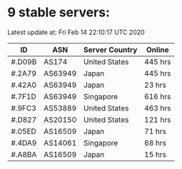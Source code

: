 # 9 stable servers:

Latest update at: Fri Feb 14 22:10:17 UTC 2020

| ID | ASN | Server Country | Online |
| -- | --- | -------------- | ------ |
| #.D09B | AS174 | United States | 445 hrs |
| #.2A79 | AS63949 | Japan | 445 hrs |
| #.42A0 | AS63949 | Japan | 23 hrs |
| #.7F1D | AS63949 | Singapore | 616 hrs |
| #.9FC3 | AS53889 | United States | 463 hrs |
| #.D827 | AS20150 | United States | 121 hrs |
| #.05ED | AS16509 | Japan | 71 hrs |
| #.4DA9 | AS14061 | Singapore | 68 hrs |
| #.A8BA | AS16509 | Japan | 15 hrs |

